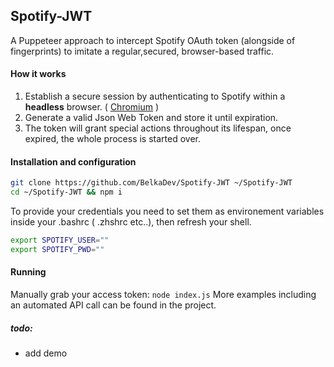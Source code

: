 ## Spotify-JWT
 A Puppeteer approach to intercept Spotify OAuth token (alongside of fingerprints) to imitate a regular,secured, browser-based traffic.
#### How it works
1. Establish a secure session by authenticating to Spotify within a **headless** browser. ( [Chromium](https://github.com/puppeteer/puppeteer) )
1. Generate a valid Json Web Token and store it until expiration.
1. The token will grant special actions throughout its lifespan, once expired, the whole process is started over.
#### Installation and configuration
```bash
git clone https://github.com/BelkaDev/Spotify-JWT ~/Spotify-JWT
cd ~/Spotify-JWT && npm i
```
To provide your credentials you need to set them as environement variables inside your .bashrc ( .zhshrc etc..), then refresh your shell.
``` bash
export SPOTIFY_USER=""
export SPOTIFY_PWD=""
```
#### Running
Manually grab your access token:
`node index.js`
More examples including an automated API call can be found in the project.

##### todo:
* add demo

